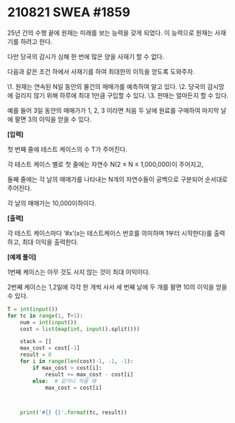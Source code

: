 # 210821 SWEA #1859



25년 간의 수행 끝에 원재는 미래를 보는 능력을 갖게 되었다. 이 능력으로 원재는 사재기를 하려고 한다.

다만 당국의 감시가 심해 한 번에 많은 양을 사재기 할 수 없다.

다음과 같은 조건 하에서 사재기를 하여 최대한의 이득을 얻도록 도와주자.

  \1. 원재는 연속된 N일 동안의 물건의 매매가를 예측하여 알고 있다.
  \2. 당국의 감시망에 걸리지 않기 위해 하루에 최대 1만큼 구입할 수 있다.
  \3. 판매는 얼마든지 할 수 있다.

예를 들어 3일 동안의 매매가가 1, 2, 3 이라면 처음 두 날에 원료를 구매하여 마지막 날에 팔면 3의 이익을 얻을 수 있다.


**[입력]**

첫 번째 줄에 테스트 케이스의 수 T가 주어진다.

각 테스트 케이스 별로 첫 줄에는 자연수 N(2 ≤ N ≤ 1,000,000)이 주어지고,

둘째 줄에는 각 날의 매매가를 나타내는 N개의 자연수들이 공백으로 구분되어 순서대로 주어진다.

각 날의 매매가는 10,000이하이다.


**[출력]**

각 테스트 케이스마다 ‘#x’(x는 테스트케이스 번호를 의미하며 1부터 시작한다)를 출력하고, 최대 이익을 출력한다.


**[예제 풀이]**

1번째 케이스는 아무 것도 사지 않는 것이 최대 이익이다.

2번째 케이스는 1,2일에 각각 한 개씩 사서 세 번째 날에 두 개를 팔면 10의 이익을 얻을 수 있다.

 

```PYTHON
T = int(input())
for tc in range(1, T+1):
    num = int(input())
    cost = list(map(int, input().split()))

    stack = []
    max_cost = cost[-1]
    result = 0
    for i in range(len(cost)-1, -1, -1):
        if max_cost > cost[i]:
            result += max_cost - cost[i]
        else:  # 같거나 작을 때
            max_cost = cost[i]



    print('#{} {}'.format(tc, result))
```